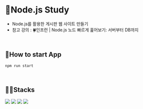 # 📝**Node.js Study**
- Node.js를 활용한 게시판 웹 사이트 만들기
- 참고 강의 : 🍀인프런 | Node.js 노드 빠르게 훑어보기: 서버부터 DB까지


<br>

## 🏃How to start App
```
npm run start
```

<br>

## 🧑‍💻Stacks
<div>
<img src="https://img.shields.io/badge/node.js-339933?style=for-the-badge&logo=Node.js&logoColor=white">
<img src="https://img.shields.io/badge/html5-E34F26?style=for-the-badge&logo=html5&logoColor=white"> 
<img src="https://img.shields.io/badge/javascript-F7DF1E?style=for-the-badge&logo=javascript&logoColor=black">
<img src="https://img.shields.io/badge/mongoDB-47A248?style=for-the-badge&logo=MongoDB&logoColor=white">

</div>
